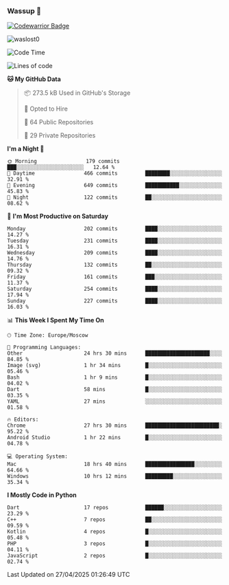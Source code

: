 ### Wassup 👋

[![Codewarrior Badge](https://www.codewars.com/users/waslost/badges/small)](https://www.codewars.com/users/waslost)

<p align="left"> <img src="https://komarev.com/ghpvc/?username=waslost0" alt="waslost0" /></p>

<!--START_SECTION:waka-->
![Code Time](http://img.shields.io/badge/Code%20Time-5%2C642%20hrs%2029%20mins-blue)

![Lines of code](https://img.shields.io/badge/From%20Hello%20World%20I%27ve%20Written-1.5%20million%20lines%20of%20code-blue)

**🐱 My GitHub Data** 

> 📦 273.5 kB Used in GitHub's Storage 
 > 
> 💼 Opted to Hire
 > 
> 📜 64 Public Repositories 
 > 
> 🔑 29 Private Repositories 
 > 
**I'm a Night 🦉** 

```text
🌞 Morning                179 commits         ███░░░░░░░░░░░░░░░░░░░░░░   12.64 % 
🌆 Daytime                466 commits         ████████░░░░░░░░░░░░░░░░░   32.91 % 
🌃 Evening                649 commits         ███████████░░░░░░░░░░░░░░   45.83 % 
🌙 Night                  122 commits         ██░░░░░░░░░░░░░░░░░░░░░░░   08.62 % 
```
📅 **I'm Most Productive on Saturday** 

```text
Monday                   202 commits         ████░░░░░░░░░░░░░░░░░░░░░   14.27 % 
Tuesday                  231 commits         ████░░░░░░░░░░░░░░░░░░░░░   16.31 % 
Wednesday                209 commits         ████░░░░░░░░░░░░░░░░░░░░░   14.76 % 
Thursday                 132 commits         ██░░░░░░░░░░░░░░░░░░░░░░░   09.32 % 
Friday                   161 commits         ███░░░░░░░░░░░░░░░░░░░░░░   11.37 % 
Saturday                 254 commits         ████░░░░░░░░░░░░░░░░░░░░░   17.94 % 
Sunday                   227 commits         ████░░░░░░░░░░░░░░░░░░░░░   16.03 % 
```


📊 **This Week I Spent My Time On** 

```text
🕑︎ Time Zone: Europe/Moscow

💬 Programming Languages: 
Other                    24 hrs 30 mins      █████████████████████░░░░   84.85 % 
Image (svg)              1 hr 34 mins        █░░░░░░░░░░░░░░░░░░░░░░░░   05.46 % 
Bash                     1 hr 9 mins         █░░░░░░░░░░░░░░░░░░░░░░░░   04.02 % 
Dart                     58 mins             █░░░░░░░░░░░░░░░░░░░░░░░░   03.35 % 
YAML                     27 mins             ░░░░░░░░░░░░░░░░░░░░░░░░░   01.58 % 

🔥 Editors: 
Chrome                   27 hrs 30 mins      ████████████████████████░   95.22 % 
Android Studio           1 hr 22 mins        █░░░░░░░░░░░░░░░░░░░░░░░░   04.78 % 

💻 Operating System: 
Mac                      18 hrs 40 mins      ████████████████░░░░░░░░░   64.66 % 
Windows                  10 hrs 12 mins      █████████░░░░░░░░░░░░░░░░   35.34 % 
```

**I Mostly Code in Python** 

```text
Dart                     17 repos            ██████░░░░░░░░░░░░░░░░░░░   23.29 % 
C++                      7 repos             ██░░░░░░░░░░░░░░░░░░░░░░░   09.59 % 
Kotlin                   4 repos             █░░░░░░░░░░░░░░░░░░░░░░░░   05.48 % 
PHP                      3 repos             █░░░░░░░░░░░░░░░░░░░░░░░░   04.11 % 
JavaScript               2 repos             █░░░░░░░░░░░░░░░░░░░░░░░░   02.74 % 
```




 Last Updated on 27/04/2025 01:26:49 UTC
<!--END_SECTION:waka-->

